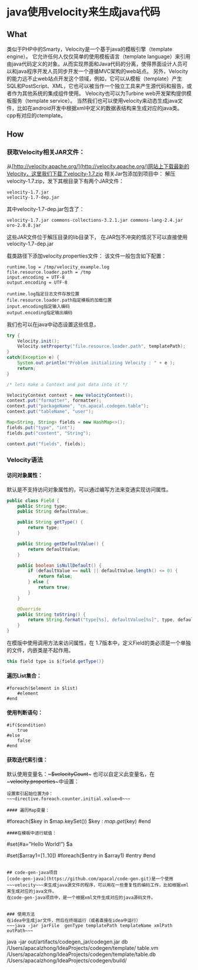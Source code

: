 # java使用velocity来生成java代码

## What
类似于PHP中的Smarty，Velocity是一个基于java的模板引擎（template engine）。
它允许任何人仅仅简单的使用模板语言（template language）来引用由java代码定义的对象。从而实现界面和Java代码的分离，使得界面设计人员可以和java程序开发人员同步开发一个遵循MVC架构的web站点。
另外，Velocity的能力远不止web站点开发这个领域，例如，它可以从模板（template）产生SQL和PostScript、XML，它也可以被当作一个独立工具来产生源代码和报告，或者作为其他系统的集成组件使用。
Velocity也可以为Turbine web开发架构提供模板服务（template service）。
当然我们也可以使用velocity来动态生成java文件，比如在android开发中根据xml中定义的数据表结构来生成对应的java类。
cpp有对应的ctemplate。

## How

### 获取Velocity相关JAR文件：
从[http://velocity.apache.org/](http://velocity.apache.org/)网站上下载最新的Velocity，这里我们下载了velocity-1.7.zip
相关Jar包添加到项目中：
解压velocity-1.7.zip，发下其根目录下有两个JAR文件：
~~~
velocity-1.7.jar
velocity-1.7-dep.jar
~~~
其中velocity-1.7-dep.jar包含了：
~~~
velocity-1.7.jar commons-collections-3.2.1.jar commons-lang-2.4.jar oro-2.0.8.jar
~~~
这些JAR文件位于解压目录的lib目录下， 在JAR包不冲突的情况下可以直接使用velocity-1.7-dep.jar

载类路径下添加velocity.properties文件：
该文件一般包含如下配置：
~~~
runtime.log = /tmp/velocity_example.log
file.resource.loader.path = /tmp
input.encoding = UTF-8
output.encoding = UTF-8
~~~
~~~
runtime.log指定日志文件存放位置
file.resource.loader.path指定模板的加载位置
input.encoding指定输入编码
output.encoding指定输出编码
~~~
我们也可以在java中动态设置这些信息，
~~~java
try {
    Velocity.init();
    Velocity.setProperty("file.resource.loader.path", templatePath);
}
catch(Exception e) {
    System.out.println("Problem initializing Velocity : " + e );
    return;
}

/* lets make a Context and put data into it */

VelocityContext context = new VelocityContext();
context.put("formatter", formatter);
context.put("packageName", "cn.apacal.codegen.table");
context.put("tableName", "user");

Map<String, String> fields = new HashMap<>();
fields.put("type", "int");
fields.put("content", "String");

context.put("fields", fields);
~~~

### Velocity语法
#### 访问对象属性：
默认是不支持访问对象属性的，可以通过编写方法来变通实现访问属性。
~~~java
public class Field {
    public String type;
    public String defaultValue;

    public String getType() {
        return type;
    }

    public String getDefaultValue() {
        return defaultValue;
    }

    public boolean isNullDefault() {
        if (defaultValue == null || defaultValue.length() <= 0) {
            return false;
        } else {
            return true;
        }
    }

    @Override
    public String toString() {
        return String.format("type[%s], defaultValue[%s]", type, defaultValue);
    }
}
~~~
在模版中使用调用方法来访问属性，在 1.7版本中，定义Field的类必须是一个单独的文件，内嵌类是不起作用。
~~~java
this field type is ${field.getType()}
~~~

#### 遍历List集合：
~~~
#foreach($element in $list)
	#element
#end
~~~

#### 使用判断语句：
~~~
#if($condition)
	true
#else
	false
#end
~~~
#### 获取迭代索引值：
默认使用变量名：~~~$velocityCount~~~
也可以自定义此变量名，在~~~velocity.properties~~~中设置：
~~~directive.foreach.counter.name=index~~~
设置索引起始位置为0：
~~~directive.foreach.counter.initial.value=0~~~

#### 遍历Map变量：
~~~
#foreach($key in $map.keySet())
	$key : $map.get($key)
#end
~~~
####在模板中进行赋值：
~~~
#set(#a=”Hello World!”)
$a

#set($array1=[1..10])
#foreach($entry in $array1)
	#entry
#end
~~~

## code-gen-java项目
[code-gen-java](https://github.com/apacal/code-gen.git)是一个使用~~~velocity~~~来生成java源文件的程序，可以用在一些重复性的编码工作，比如根据xml来生成对应的java文件。
在code-gen-java项目中，是一个根据xml文件生成对应的java源码文件。


### 使用方法
在idea中生成jar文件，然后在终端运行（或者直接在idea中运行）
~~~java -jar jarFile  genType templatePath templateName xmlPath outPath~~~

~~~
java -jar out/artifacts/codegen_jar/codegen.jar db /Users/apacalzhong/IdeaProjects/codegen/template/ table.vm /Users/apacalzhong/IdeaProjects/codegen/template/table.db /Users/apacalzhong/IdeaProjects/codegen/build/
~~~
